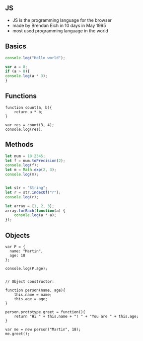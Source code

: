 ## JS
* JS is the programming language for the browser
* made by Brendan Eich in 10 days in May 1995
* most used programming language in the world


## Basics
```js
console.log("Hello world");

var a = 8;
if (a > 8){
console.log(a * 3);
}
```

## Functions
```
function count(a, b){
    return a * b;
}

var res = count(3, 4);
console.log(res);
```

## Methods
```js
let num = 18.2345;
let f = num.toPrecision(2);
console.log(f);
let m = Math.exp(2, 3);
console.log(m);


let str = "String";
let r = str.indexOf("r");
console.log(r);

let array = [1, 2, 3];
array.forEach(function(a) {
    console.log(a * a);
});
```
            
## Objects
```
var P = {
  name: "Martin",
  age: 18
};

console.log(P.age);


// Object constructor:

function person(name, age){
    this.name = name;
    this.age = age;
}

person.prototype.greet = function(){
    return "Hi " + this.name + "! " + "You are " + this.age;
}

var me = new person("Martin", 18);
me.greet();

```
